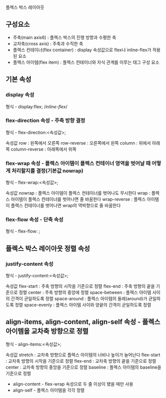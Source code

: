 플렉스 박스 레이아웃

## 구성요소
* 주축(main axis6) : 플렉스 박스의 진행 방향과 수평한 축
* 교차축(cross axis) : 주축과 수직한 축
* 플렉스 컨테이너(flex container) : display 속성값으로 flex나 inline-flex가 적용된 요소
* 플렉스 아이템(flex item) : 플렉스 컨테이너와 자식 관계를 이루는 태그 구성 요소

## 기본 속성

### display 속성

형식 - display:flex; /*inline-flex*/

### flex-direction 속성 - 주축 방향 결정

형식 - flex-direction:<속성값>;

속성값
row : 왼쪽에서 오른쪽
row-reverse : 오른쪽에서 왼쪽
column : 위에서 아래쪽
column-reverse : 아래쪽에서 위쪽

### flex-wrap 속성 - 플렉스 아이템이 플렉스 컨테이너 영역을 벗어날 때 어떻게 처리할지를 결정(기본값 nowrap)

형식 - flex-wrap:<속성값>;

속성값
nowrap : 플렉스 아이템이 플렉스 컨테이너를 벗어나도 무시한다
wrap : 플렉스 아이템이 플렉스 컨테이너를 벗어나면 줄 바꿈한다
wrap-reverse : 플렉스 아이템이 플렉스 컨테이너를 벗어나면 wrap의 역박향으로 줄 바꿈한다

### flex-flow 속성 - 단축 속성

형식 - flex-flow:<flex-direction> <flex-wrap>;

## 플렉스 박스 레이아웃 정렬 속성

### justify-content 속성

형식 - justify-content:<속성값>;

속성값
flex-start : 주축 방향의 시작을 기준으로 정렬
flex-end : 주축 방향의 끝을 기준으로 정렬
center : 주축 방향의 중앙에 정렬
space-between : 플렉스 아이템 사이의 간격이 균일하도록 정렬
space-around : 플렉스 아이템의 둘레(around)가 균일하도록 정렬
space-evenly : 플렉스 아이템 사이와 양끝의 간격이 균일하도록 정렬

## align-items, align-content, align-self 속성 - 플렉스 아이템을 교차축 방향으로 정렬

형식 - align-items:<속성값>;

속성값
stretch : 교차축 방향으로 플렉스 아이템의 너비나 높이가 늘어난다
flex-start : 교차축 방향의 시작을 기준으로 정렬
flex-end : 교차축 방향의 끝을 기준으로 정렬
center : 교차축 방향의 중앙을 기준으로 정렬
baseline : 플렉스 아이템의 baseline을 기준으로 정렬

* align-content - flex-wrap 속성으로 두 줄 이상이 됐을 때만 사용
* align-self - 플렉스 아이템을 각각 정렬